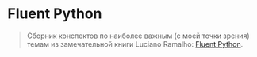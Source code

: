 # Fluent Python

> Сборник конспектов по наиболее важным (с моей точки зрения) темам из замечательной книги Luciano Ramalho: [Fluent Python](http://shop.oreilly.com/product/0636920032519.do).
